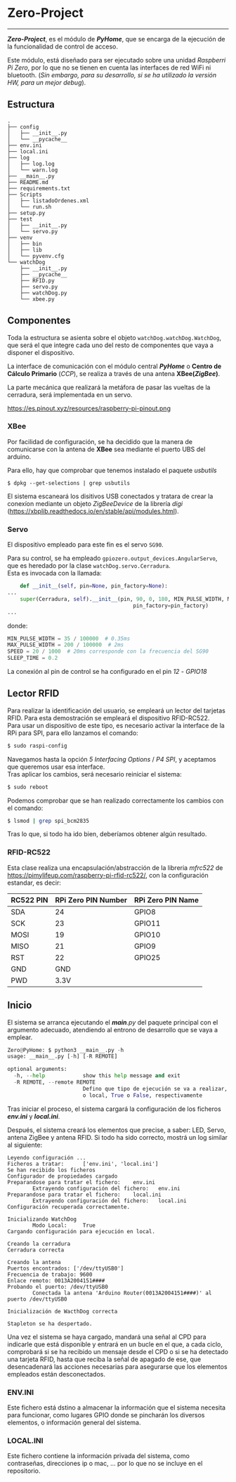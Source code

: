 # Zero-Project
___
***Zero-Project***, es el módulo de ***PyHome***, que se encarga de la ejecución de la funcionalidad de control de acceso.

Este módulo, está diseñado para ser ejecutado sobre una unidad *Raspberri Pi Zero*, por lo que no se tienen en cuenta las 
interfaces de red WiFi ni bluetooth. (*Sin embargo, para su desarrollo, si se ha utilizado la versión HW, para un mejor 
*debug**).  

## Estructura
~~~
.
├── config
│   ├── __init__.py
│   └── __pycache__
├── env.ini
├── local.ini
├── log
│   ├── log.log
│   └── warn.log
├── __main__.py
├── README.md
├── requirements.txt
├── Scripts
│   ├── listadoOrdenes.xml
│   └── run.sh
├── setup.py
├── test
│   ├── __init__.py
│   └── servo.py
├── venv
│   ├── bin
│   ├── lib
│   └── pyvenv.cfg
└── watchDog
    ├── __init__.py
    ├── __pycache__
    ├── RFID.py
    ├── servo.py
    ├── watchDog.py
    └── xbee.py
~~~

## Componentes
Toda la estructura se asienta sobre el objeto ```watchDog.watchDog.WatchDog```, que será el que integre cada uno del
resto de componentes que vaya a disponer el dispositivo.

La interface de comunicación con el módulo central ***PyHome*** o **Centro de Cálculo Primario** (*CCP*), se realiza a 
través de una antena **XBee(*ZigBee*)**.

La parte mecánica que realizará la metáfora de pasar las vueltas de la cerradura, será implementada en un servo.

https://es.pinout.xyz/resources/raspberry-pi-pinout.png

### XBee
Por facilidad de configuración, se ha decidido que la manera de comunicarse con la antena de **XBee** sea mediante el 
puerto UBS del arduino. 

Para ello, hay que comprobar que tenemos instalado el paquete *usbutils*
~~~
$ dpkg --get-selections | grep usbutils
~~~

El sistema escaneará los disitivos USB conectados y tratara de crear la conexíon mediante un objeto *ZigBeeDevice* de la
librería *digi* (https://xbplib.readthedocs.io/en/stable/api/modules.html).

### Servo
El dispositivo empleado para este fin es el servo ```SG90```.  

Para su control, se ha empleado ```gpiozero.output_devices.AngularServo```, que es heredado por la clase 
```watchDog.servo.Cerradura```.    
Esta es invocada con la llamada:  
```python
    def __init__(self, pin=None, pin_factory=None):
...
    super(Cerradura, self).__init__(pin, 90, 0, 180, MIN_PULSE_WIDTH, MAX_PULSE_WIDTH, SPEED,
                                        pin_factory=pin_factory)
...
```  
donde:
```python
MIN_PULSE_WIDTH = 35 / 100000  # 0.35ms
MAX_PULSE_WIDTH = 200 / 100000  # 2ms
SPEED = 20 / 1000  # 20ms corresponde con la frecuencia del SG90
SLEEP_TIME = 0.2
```
La conexión al pin de control se ha configurado en el pin *12* - *GPIO18* 

## Lector RFID
Para realizar la identificación del usuario, se empleará un lector del tarjetas RFID. Para esta demostración se empleará
 el dispositivo RFID-RC522.  
Para usar un dispositivo de este tipo, es necesario activar la interface de la RPi para SPI, para ello lanzamos el comando:  
 ~~~bash 
$ sudo raspi-config
~~~ 
Navegamos hasta la opción *5 Interfacing Options* / *P4 SPI*, y aceptamos que queremos usar esa interface.  
Tras aplicar los cambios, será necesario reiniciar el sistema:
~~~bash
$ sudo reboot
~~~
Podemos comprobar que se han realizado correctamente los cambios con el comando:
~~~bash
$ lsmod | grep spi_bcm2835
~~~
Tras lo que, si todo ha ido bien, deberíamos obtener algún resultado.

### RFID-RC522

Esta clase realiza una encapsulación/abstracción de la libreria  *mfrc522* de https://pimylifeup.com/raspberry-pi-rfid-rc522/, con la configuración estandar, es decir:  

| RC522 PIN | RPi Zero PIN Number | RPi Zero PIN Name |
|-----------|---------------------|-------------------|
| SDA       | 24                  | GPIO8             |
| SCK       | 23                  | GPIO11            |
| MOSI      | 19                  | GPIO10            |
| MISO      | 21                  | GPIO9             |
| RST       | 22                  | GPIO25            |
| GND       | GND                 |                   |
| PWD       | 3.3V                |                   |

## Inicio
El sistema se arranca ejecutando el *__main__.py* del paquete principal con el argumento adecuado, 
atendiendo al entrono de desarrollo que se vaya a emplear.

~~~python
Zero@PyHome: $ python3 __main__.py -h
usage: __main__.py [-h] [-R REMOTE]

optional arguments:
  -h, --help            show this help message and exit
  -R REMOTE, --remote REMOTE
                        Defino que tipo de ejecución se va a realizar, remota
                        o local, True o False, respectivamente
~~~

Tras iniciar el proceso, el sistema cargará la configuración de los ficheros ***env.ini*** y ***local.ini***.  

Después, el sistema creará los elementos que precise, a saber: LED, Servo, antena ZigBee y antena RFID. Si todo ha sido 
correcto, mostrá un log similar al siguiente:  

~~~log
Leyendo configuración ...
Ficheros a tratar:      ['env.ini', 'local.ini']
Se han recibido los ficheros
Configurador de propiedades cargado
Preparandose para tratar el fichero:    env.ini
        Extrayendo configuración del fichero:   env.ini
Preparandose para tratar el fichero:    local.ini
        Extrayendo configuración del fichero:   local.ini
Configuración recuperada correctamente.

Inicializando WatchDog
        Modo Local:     True
Cargando configuración para ejecución en local.

Creando la cerradura
Cerradura correcta

Creando la antena
Puertos encontrados: ['/dev/ttyUSB0']
Frecuencia de trabajo: 9600
Enlace remoto: 0013A2004151####
Probando el puerto: /dev/ttyUSB0
        Conectada la antena 'Arduino Router(0013A2004151####)' al puerto /dev/ttyUSB0

Inicialización de WacthDog correcta

Stapleton se ha despertado.
~~~

Una vez el sistema se haya cargado, mandará una señal al CPD para indicarle que está disponible y entrará en un bucle en
el que, a cada ciclo, comprobará si se ha recibido un mensaje desde el CPD o si se ha detectado una tarjeta RFID, hasta 
que reciba la señal de apagado de ese, que desencadenará las acciones necesarias para asegurarse que los elementos
empleados están desconectados.



 ### ENV.INI
 Este fichero está dstino a almacenar la información que el sistema necesita para funcionar, como lugares GPIO donde se
 pincharán los diversos elementos, o información general del sistema.
 
 ### LOCAL.INI
 Este fichero contiene la información privada del sistema, como contraseñas, direcciones ip o mac, ... por lo que no se 
 incluye en el repositorio.

